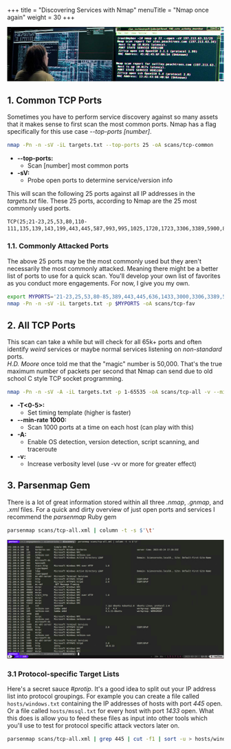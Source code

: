 +++
title = "Discovering Services with Nmap"
menuTitle = "Nmap once again"
weight = 30
+++

![](./nmap2.png)

## 1. Common TCP Ports
Sometimes you have to perform service discovery against so many assets that it makes sense to first scan the most common ports.
Nmap has a flag specifically for this use case *--top-ports [number]*.

```bash
nmap -Pn -n -sV -iL targets.txt --top-ports 25 -oA scans/tcp-common 
```

* **--top-ports:**
  * Scan [number] most common ports
* **-sV:**
  * Probe open ports to determine service/version info

This will scan the following 25 ports against all IP addresses in the *targets.txt* file.  These 25 ports, according to Nmap are the 25 most commonly used ports.

```
TCP(25;21-23,25,53,80,110-111,135,139,143,199,443,445,587,993,995,1025,1720,1723,3306,3389,5900,8080,8888)
```


### 1.1. Commonly Attacked Ports

The above 25 ports may be the most commonly used but they aren't necessarily the most commonly attacked.  Meaning there might be a better list of ports to use for a quick scan.
You'll develop your own list of favorites as you conduct more engagements.  For now, I give you my own.

```bash
export MYPORTS='21-23,25,53,80-85,389,443,445,636,1433,3000,3306,3389,5800,5900,7443,8080,8443,8888'
nmap -Pn -n -sV -iL targets.txt -p $MYPORTS -oA scans/tcp-fav 
```

## 2. All TCP Ports
This scan can take a while but will check for all 65k+ ports and often identify *weird* services or maybe normal services listening on *non-standard* ports.  
*H.D. Moore* once told me that the "magic" number is 50,000.  That's the true maximum number of packets per second that Nmap can send due to old school C style TCP socket programming.
```bash
nmap -Pn -n -sV -A -iL targets.txt -p 1-65535 -oA scans/tcp-all -v --min-rate 1000 -T4
```

* **-T<0-5>:**
  * Set timing template (higher is faster)
* **--min-rate 1000:**
  * Scan 1000 ports at a time on each host (can play with this)
* **-A:**
  * Enable OS detection, version detection, script scanning, and traceroute
* **-v:**
  * Increase verbosity level (use -vv or more for greater effect)

## 3. Parsenmap Gem
There is a lot of great information stored within all three *.nmap*, *.gnmap*, and *.xml* files. 
For a quick and dirty overview of just open ports and services I recommend the *parsenmap* Ruby gem

```bash
parsenmap scans/tcp-all.xml | column -t -s $'\t'
```

![](./parsenmap3.png)

### 3.1 Protocol-specific Target Lists
Here's a secret sauce *#protip*.  It's a good idea to split out your IP address list into protocol groupings.
For example you can create a file called `hosts/windows.txt` containing the IP addresses of hosts with port *445* open.  
Or a file called `hosts/mssql.txt` for every host with port *1433* open.
What this does is allow you to feed these files as input into other tools which you'll use to test for protocol specific attack vectors later on.

```bash
parsenmap scans/tcp-all.xml | grep 445 | cut -f1 | sort -u > hosts/windows.txt
```
